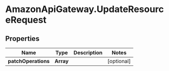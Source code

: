 # AmazonApiGateway.UpdateResourceRequest

## Properties

Name | Type | Description | Notes
------------ | ------------- | ------------- | -------------
**patchOperations** | **Array** |  | [optional] 


